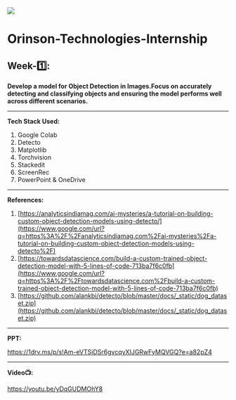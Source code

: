 <img align="center" src="https://media.licdn.com/dms/image/v2/D4D0BAQE-K-DGUOJLfA/company-logo_200_200/company-logo_200_200/0/1723583895167/orinsontechnologies_logo?e=2147483647&v=beta&t=UMjMF0paVp2BOXZoO_NAwknwlcXtbMfDz83tedluJvs">

# Orinson-Technologies-Internship

## Week-1️⃣:

**Develop a model for Object Detection in Images.Focus on accurately detecting and classifying objects and ensuring the model performs well across different scenarios.**

-----
**Tech Stack Used:**
1. Google Colab
2. Detecto
3. Matplotlib
4. Torchvision
5. Stackedit
6. ScreenRec
7. PowerPoint & OneDrive
----
**References:**

1.  [https://analyticsindiamag.com/ai-mysteries/a-tutorial-on-building-custom-object-detection-models-using-detecto/](https://www.google.com/url?q=https%3A%2F%2Fanalyticsindiamag.com%2Fai-mysteries%2Fa-tutorial-on-building-custom-object-detection-models-using-detecto%2F)
2.  [https://towardsdatascience.com/build-a-custom-trained-object-detection-model-with-5-lines-of-code-713ba7f6c0fb](https://www.google.com/url?q=https%3A%2F%2Ftowardsdatascience.com%2Fbuild-a-custom-trained-object-detection-model-with-5-lines-of-code-713ba7f6c0fb)
3.  [https://github.com/alankbi/detecto/blob/master/docs/_static/dog_dataset.zip](https://github.com/alankbi/detecto/blob/master/docs/_static/dog_dataset.zip)
-----
**PPT:**

https://1drv.ms/p/s!Am-eVTSjDSr6gvcqyXIJGRwFyMQVGQ?e=a82pZ4

----

**Video📺:**

https://youtu.be/yDqGUDMOhY8
